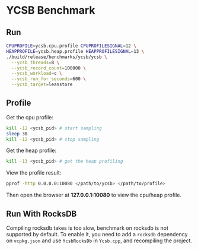# YCSB Benchmark

## Run

```sh
CPUPROFILE=ycsb.cpu.profile CPUPROFILESIGNAL=12 \
HEAPPROFILE=ycsb.heap.profile HEAPPROFILESIGNAL=13 \
./build/release/benchmarks/ycsb/ycsb \
  --ycsb_threads=8 \
  --ycsb_record_count=100000 \
  --ycsb_workload=c \
  --ycsb_run_for_seconds=600 \
  --ycsb_target=leanstore
```

## Profile

Get the cpu profile:

```sh
kill -12 <ycsb_pid> # start sampling
sleep 30
kill -12 <ycsb_pid> # stop sampling
```

Get the heap profile:

```sh
kill -13 <ycsb_pid> # get the heap profiling
```

View the profile result:

```sh
pprof -http 0.0.0.0:10080 </path/to/ycsb> </path/to/profile>
```

Then open the browser at **127.0.0.1:10080** to view the cpu/heap profile.

## Run With RocksDB

Compiling rocksdb takes is too slow, benchmark on rocksdb is not supported by
default. To enable it, you need to add a `rocksdb` dependency on `vcpkg.json`
and use `YcsbRocksDb` in `Ycsb.cpp`, and recompiling the project.